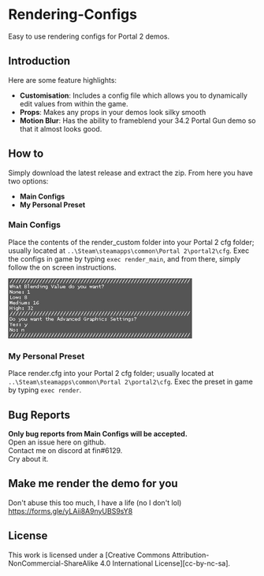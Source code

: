 # Rendering-Configs

Easy to use rendering configs for Portal 2 demos.

## Introduction

Here are some feature highlights:

-   **Customisation**: Includes a config file which allows you to dynamically edit values from within the game.
-   **Props**: Makes any props in your demos look silky smooth
-   **Motion Blur**: Has the ability to frameblend your 34.2 Portal Gun demo so that it almost looks good.

## How to

Simply download the latest release and extract the zip.
From here you have two options:

-   **Main Configs**
-   **My Personal Preset**

### Main Configs

Place the contents of the render_custom folder into your Portal 2 cfg folder; usually located at `..\Steam\steamapps\common\Portal 2\portal2\cfg`.
Exec the configs in game by typing `exec render_main`, and from there, simply follow the on screen instructions.

![](blobs/console.png)

### My Personal Preset

Place render.cfg into your Portal 2 cfg folder; usually located at `..\Steam\steamapps\common\Portal 2\portal2\cfg`.
Exec the preset in game by typing `exec render`.

## Bug Reports

**Only bug reports from Main Configs will be accepted.**<br>
Open an issue here on github.<br>
Contact me on discord at fin#6129.<br>
Cry about it.

## Make me render the demo for you

Don't abuse this too much, I have a life (no I don't lol)<br>
https://forms.gle/yLAii8A9nyUBS9sY8

## License

This work is licensed under a
[Creative Commons Attribution-NonCommercial-ShareAlike 4.0 International License][cc-by-nc-sa].
